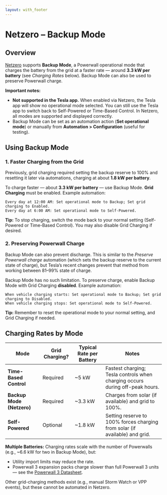 ```yaml
---
layout: with_footer
---
```


# Netzero – Backup Mode

## Overview

[Netzero](https://www.netzero.energy) supports **Backup Mode**, a Powerwall operational mode that charges the battery from the grid at a faster rate — around **3.3 kW per battery** (see *Charging Rates* below). Backup Mode can also be used to preserve Powerwall charge.

**Important notes:**

* **Not supported in the Tesla app.** When enabled via Netzero, the Tesla app will show no operational mode selected. You can still use the Tesla app to switch back to Self-Powered or Time-Based Control. In Netzero, all modes are supported and displayed correctly.
* Backup Mode can be set as an automation action (**Set operational mode**) or manually from **Automation > Configuration** (useful for testing).


## Using Backup Mode

### 1. Faster Charging from the Grid

Previously, grid charging required setting the backup reserve to 100% and resetting it later via automations, charging at about **1.8 kW per battery**.

To charge faster — about **3.3 kW per battery** — use Backup Mode. **Grid Charging** must be enabled.
Example automation:

```
Every day at 12:00 AM: Set operational mode to Backup; Set grid charging to Enabled.
Every day at 6:00 AM: Set operational mode to Self-Powered.
```

**Tip:** To stop charging, switch the mode back to your normal setting (Self-Powered or Time-Based Control). You may also disable Grid Charging if desired.


### 2. Preserving Powerwall Charge

Backup Mode can also prevent discharge. This is similar to the *Preserve Powerwall charge* automation (which sets the backup reserve to the current state of charge), but Tesla’s recent changes prevent that method from working between 81–99% state of charge.

Backup Mode has no such limitation. To preserve charge, enable Backup Mode with Grid Charging **disabled**.
Example automation:

```
When vehicle charging starts: Set operational mode to Backup; Set grid charging to Disabled.
When vehicle charging stops: Set operational mode to Self-Powered.
```

**Tip:** Remember to reset the operational mode to your normal setting, and Grid Charging if needed.


## Charging Rates by Mode

| Mode                        | Grid Charging? | Typical Rate per Battery | Notes |
|-----------------------------|----------------|--------------------------|-------|
| **Time-Based Control**      | Required       | ~5 kW                    | Fastest charging; Tesla controls when charging occurs during off-peak hours. |
| **Backup Mode (Netzero)**   | Required       | ~3.3 kW                  | Charges from solar (if available) and grid to 100%. |
| **Self-Powered**            | Optional       | ~1.8 kW                  | Setting reserve to 100% forces charging from solar (if available) and grid. |

**Multiple Batteries:** Charging rates scale with the number of Powerwalls (e.g., ~6.6 kW for two in Backup Mode), but:

* Utility import limits may reduce the rate.
* Powerwall 3 expansion packs charge slower than full Powerwall 3 units — see the [Powerwall 3 Datasheet](https://energylibrary.tesla.com/docs/Public/EnergyStorage/Powerwall/3/Datasheet/en-us/Powerwall-3-Datasheet.pdf).

Other grid-charging methods exist (e.g., manual Storm Watch or VPP events), but these cannot be automated in Netzero.
